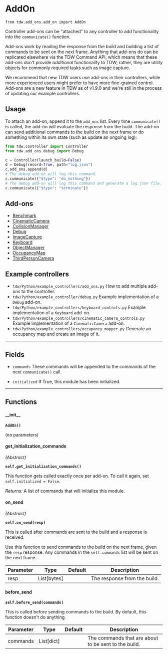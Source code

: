 # AddOn

`from tdw.add_ons.add_on import AddOn`

Controller add-ons can be "attached" to any controller to add functionality into the `communicate()` function.

Add-ons work by reading the response from the build and building a list of commands to be sent on the next frame.
Anything that add-ons do can be replicated elsewhere via the TDW Command API, which means that these add-ons don't provide _additional_ functionality to TDW; rather, they are utility objects for commonly required tasks such as image capture.

We recommend that new TDW users use add-ons in their controllers, while more experienced users might prefer to have more fine-grained control. Add-ons are a new feature in TDW as of v1.9.0 and we're still in the process of updating our example controllers.

## Usage

To attach an add-on, append it to the `add_ons` list.
Every time `communicate()` is called, the add-on will evaluate the response from the build. The add-on can send additional commands to the build on the next frame or do something within its own state (such as update an ongoing log):

```python
from tdw.controller import Controller
from tdw.add_ons.debug import Debug

c = Controller(launch_build=False)
d = Debug(record=True, path="log.json")
c.add_ons.append(d)
# The debug add-on will log this command.
c.communicate({"$type": "do_nothing"})
# The debug add-on will log this command and generate a log.json file.
c.communicate({"$type": "terminate"})
```

## Add-ons

- [Benchmark](benchmark.md)
- [CinematicCamera](cinematic_camera.md)
- [CollisionManager](collision_manager.md)
- [Debug](debug.md)
- [ImageCapture](image_capture.md)
- [Keyboard](keyboard.md)
- [ObjectManager](object_manager.md)
- [OccupancyMap](occupancy_map.md)
- [ThirdPersonCamera](third_person_camera.md)

## Example controllers

- `tdw/Python/example_controllers/add_ons.py` How to add multiple add-ons to the controller.
- `tdw/Python/example_controller/debug.py` Example implementation of a `Debug` add-on.
- `tdw/Python/example_controllers/keyboard_controls.py` Example implementation of a `Keyboard` add-on.
- `tdw/Python/example_controllers/cinematic_camera_controls.py` Example implementation of a `CinematicCamera` add-on.
- `tdw/Python/example_controllers/occupancy_mapper.py` Generate an occupancy map and create an image of it.

***

## Fields

- `commands` These commands will be appended to the commands of the next `communicate()` call.

- `initialized` If True, this module has been initialized.

***

## Functions

#### \_\_init\_\_

**`AddOn()`**

(no parameters)

#### get_initialization_commands

_(Abstract)_

**`self.get_initialization_commands()`**

This function gets called exactly once per add-on. To call it again, set `self.initialized = False`.

_Returns:_  A list of commands that will initialize this module.

#### on_send

_(Abstract)_

**`self.on_send(resp)`**

This is called after commands are sent to the build and a response is received.

Use this function to send commands to the build on the next frame, given the `resp` response.
Any commands in the `self.commands` list will be sent on the next frame.

| Parameter | Type | Default | Description |
| --- | --- | --- | --- |
| resp |  List[bytes] |  | The response from the build. |

#### before_send

**`self.before_send(commands)`**

This is called before sending commands to the build. By default, this function doesn't do anything.

| Parameter | Type | Default | Description |
| --- | --- | --- | --- |
| commands |  List[dict] |  | The commands that are about to be sent to the build. |

